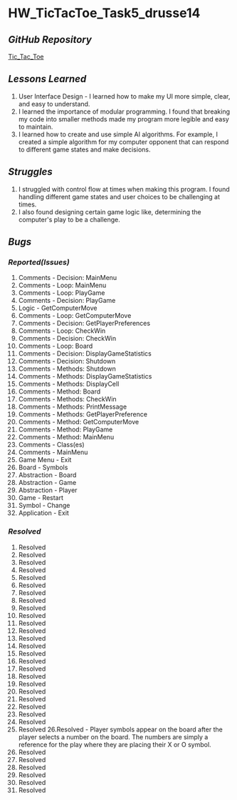 # **HW_TicTacToe_Task5_drusse14**
## *GitHub Repository*
[Tic_Tac_Toe](https://github.com/FuzzyPickles92/Tic_Tac_Toe.git)

## *Lessons Learned*
1. User Interface Design - I learned how to make my UI more simple, clear, and easy to understand.
2. I learned the importance of modular programming. I found that breaking my code into smaller methods made my program more legible and easy to maintain.
3. I learned how to create and use simple AI algorithms. For example, I created a simple algorithm for my computer opponent that can respond to different game states and make decisions.


## *Struggles*
1. I struggled with control flow at times when making this program. I found handling different game states and user choices to be challenging at times.
2. I also found designing certain game logic like, determining the computer's play to be a challenge. 


## *Bugs*
### *Reported(Issues)*
1. Comments - Decision: MainMenu
2. Comments - Loop: MainMenu
3. Comments - Loop: PlayGame
4. Comments - Decision: PlayGame
5. Logic - GetComputerMove
6. Comments - Loop: GetComputerMove
7. Comments - Decision: GetPlayerPreferences
8. Comments - Loop: CheckWin
9. Comments - Decision: CheckWin
10. Comments - Loop: Board
11. Comments - Decision: DisplayGameStatistics
12. Comments - Decision: Shutdown
13. Comments - Methods: Shutdown
14. Comments - Methods: DisplayGameStatistics
15. Comments - Methods: DisplayCell
16. Comments - Method: Board
17. Comments - Methods: CheckWin
18. Comments - Methods: PrintMessage
19. Comments - Methods: GetPlayerPreference
20. Comments - Method: GetComputerMove
21. Comments - Method: PlayGame
22. Comments - Method: MainMenu
23. Comments - Class(es)
24. Comments - MainMenu
25. Game Menu - Exit
26. Board - Symbols
27. Abstraction - Board
28. Abstraction - Game
29. Abstraction - Player
30. Game - Restart
31. Symbol - Change
32. Application - Exit

### *Resolved*
1. Resolved
2. Resolved
3. Resolved
4. Resolved
5. Resolved
6. Resolved
7. Resolved
8. Resolved
9. Resolved
10. Resolved
11. Resolved
12. Resolved
13. Resolved
14. Resolved
15. Resolved
16. Resolved
17. Resolved
18. Resolved
19. Resolved
20. Resolved
21. Resolved
22. Resolved
23. Resolved
24. Resolved
25. Resolved
26.Resolved - Player symbols appear on the board after the player selects a number on the board. The numbers are simply a reference for the play where they are placing their X or O symbol.
27. Resolved
28. Resolved
29. Resolved
30. Resolved
31. Resolved
32. Resolved
